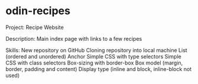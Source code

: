 # odin-recipes

Project:
Recipe Website

Description:
Main index page with links to a few recipes

Skills:
New repository on GitHub
Cloning repository into local machine
List (ordered and unordered)
Anchor
Simple CSS with type selectors
Simple CSS with class selectors
Box-sizing with border-box
Box model (margin, border, padding and content)
Display type (inline and block, inline-block not used)